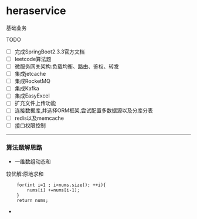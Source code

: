 # heraservice
基础业务

TODO
* [ ] 完成SpringBoot2.3.3官方文档
* [ ] leetcode算法题
* [ ] 微服务网关架构:负载均衡、路由、鉴权、转发
* [ ] 集成jetcache
* [ ] 集成RocketMQ
* [ ] 集成Kafka
* [ ] 集成EasyExcel
* [ ] 扩充文件上传功能
* [ ] 连接数据库,并选择ORM框架,尝试配置多数据源以及分库分表
* [ ] redis以及memcache
* [ ] 接口权限控制

****
### 算法题解思路
+ 一维数组动态和
<p>
较优解:原地求和
</p>

```
    for(int i=1 ; i<nums.size(); ++i){
        nums[i] +=nums[i-1];
    }
    return nums;
```

+

